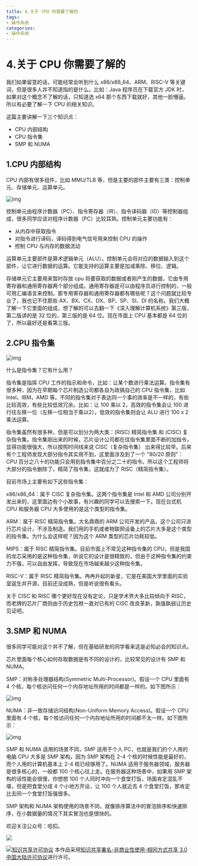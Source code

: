 ```yaml
---
title: 4.关于 CPU 你需要了解的
tags: 
- 操作系统
categories:
- 操作系统
---
```


# 4.关于 CPU 你需要了解的
我们如果留意的话，可能经常会听到什么 x86/x86_64、ARM、RISC-V 等关键词，但是很多人并不知道指的是什么。比如：Java 程序员在下载官方 JDK 时，如果对这个概念不了解的话，只知道选 x64 那个东西下载就好，其他一脸懵逼。所以有必要了解一下 CPU 的相关知识。

这篇主要讲解一下三个知识点：

- CPU 内部结构
- CPU 指令集
- SMP 和 NUMA

## 1.CPU 内部结构

CPU 内部有很多组件，比如 MMU/TLB 等，但是主要的部件主要有三类：控制单元、存储单元、运算单元。

![img](https://i.loli.net/2021/03/12/t4Ew9JzgxdDAYuB.jpg)

控制单元由程序计数器（PC）、指令寄存器（IR）、指令译码器（ID）等控制器组成，很多同学应该对程序计数器（PC）比较耳熟。控制单元主要功能有：

- 从内存中获取指令
- 对指令进行译码，译码得到电气信号用来控制 CPU 的操作
- 控制 CPU 与内存的数据流动

运算单元主要部件是算术逻辑单元（ALU）。控制单元会将对应的数据输入到这个部件，让它进行数据的运算。它能支持的运算主要是加减乘除、移位、逻辑。

存储单元它主要用来暂时存放 cpu 将要获取的数据或者刚产生的数据，它由专用寄存器和通用寄存器两个部分组成。通用寄存器是可以由程序员进行控制的，一般可用汇编语言来控制。那专用寄存器和通用寄存器都有哪些呢？这个问题就比较专业了，我也记不住那些 AX、BX、CX、DX、BP、SP、SI、DI 的名称。我们大概了解一下它里面的组成，想了解的可以去翻一下《深入理解计算机系统》第三版，第二版讲的是 32 位的，第三版的是 64 位。现在市面上 CPU 基本都是 64 位的了，所以最好还是看第三版。

## 2.CPU 指令集

![img](https://i.loli.net/2021/03/12/pSoXQEhGkqtJjYO.jpg)

什么是指令集？它有什么用？

指令集是指挥 CPU 工作的指示和命令，比如：让某个数进行乘法运算。指令集有很多种，因为在早期每个芯片制造公司都各自为政搞自己的 CPU 指令集，比如 Intel，IBM，AMD 等。不同的指令集对于表达同一个事的效率是不一样的，有些比较高效，有些比较低效冗余。比如：让 100 乘以 2，高效的指令集会让 100 进行往左移一位（左移一位相当于乘以2），低效的指令集则会让 ALU 进行 100 x 2 乘法运算。

指令集虽然有很多种，但是可以划分为两大类：(RISC) 精简指令集 和 (CISC) 复杂指令集。指令集刚出来的时候，芯片设计公司都在往指令集里面不断的加指令，显得功能很强大，所以按照时间线来说 CISC（复杂指令集） 出来得比较早。后来有个工程师发现大部分指令其实用不到，这里面涉及到了一个 "80/20 原则"：CPU 百分之八十的功能只会用到指令集中百分之二十的指令。所以这个工程师将大部分的指令删除了，精简了指令集，这就成为了 RISC（精简指令集）。

目前市场上主要有如下这些指令集：

x86/x86_64：属于 CISC 复杂指令集。这两个指令集是 Intel 和 AMD 公司分别开发出来的，这里面边有个小故事，有兴趣的同学可以去搜索一下。现在台式机 CPU 和服务器 CPU 大多使用的是这个类型的指令集。

ARM：属于 RISC 精简指令集。大名鼎鼎的 ARM 公司开发的产品，这个公司只进行芯片设计，不涉及制造。我们用的手机或者物联网设备上的芯片大多是这个类型的指令集。为什么会这样呢？因为这个 ARM 类型的芯片功耗较低。

MIPS：属于 RISC 精简指令集。目前市面上不常见这种指令集的 CPU，但是我国的龙芯采用的是这种指令集，听说它的设计是很精致的，但由于这种指令集的约束力不强，可以自由发挥，导致现在市场越来越少这种指令集。

RISC-V：属于 RISC 精简指令集。冉冉升起的新星，它是在美国大学里面的实验室诞生并开源，目前还没成熟，但是听说很有看头。

关于 CISC 和 RISC 哪个更好现在没有定论，只是学术界大多比较倾向于 RISC，而老牌的芯片厂商则由于历史包袱一直对已有的 CISC 改良革新，孰强孰弱让历史见证吧。

## 3.SMP 和 NUMA

很多同学可能对这个并不了解，但在基础研发的同学看来这是必知必会的知识点。

芯片里面每个核心如何存取数据是有不同的设计的，比较常见的设计有 SMP 和 NUMA。

SMP：对称多处理器结构(Symmetric Multi-Processor)。假设一个 CPU 里面有 4 个核，每个核访问任何一个内存地址所用的时间都是一样的。如下图所示：

![img](https://i.loli.net/2021/03/12/vbfBs7HkUiVuleL.png)

NUMA：非一致存储访问结构(Non-Uniform Memory Access)。假设一个 CPU 里面有 4 个核，每个核访问任何一个内存地址所用的时间都不太一样。如下图所示：

![img](https://i.loli.net/2021/03/12/uZKhpRcOYSvVBIg.png)

SMP 和 NUMA 适用的场景不同，SMP 适用于个人 PC，也就是我们的个人用的电脑 CPU 大多是 SMP 架构，因为 SMP 架构在 2-4 个核的时候性能是最好的，而个人用的计算机基本上 2-4 核已经够用了。NUMA 适用于服务器领域，服务器是很多核心的，一般都 100 个核心往上走。在服务器这种场景中，如果用 SMP 架构的话性能会很慢，你想想 100 个人同时冲向一个食堂打饭，场面肯定混乱不堪，但是把食堂分成 4 个小地方开设，让 100 个人就近去 4 个食堂打饭，那肯定比去同一个食堂打饭强很多。

SMP 架构和 NUMA 架构使用的场景不同，就像排序算法中的冒泡排序和快速排序，在小数据量的情况下其实冒泡也是很快的。



欢迎关注公众号：哈扣。

![](https://i.loli.net/2021/03/12/Tt3uBvRqDQarMI2.jpg)

<a rel="license" href="http://creativecommons.org/licenses/by-nc-sa/3.0/cn/"><img alt="知识共享许可协议" style="border-width:0" src="https://i.creativecommons.org/l/by-nc-sa/3.0/cn/80x15.png" /></a> 本作品采用<a rel="license" href="http://creativecommons.org/licenses/by-nc-sa/3.0/cn/">知识共享署名-非商业性使用-相同方式共享 3.0 中国大陆许可协议</a>进行许可。